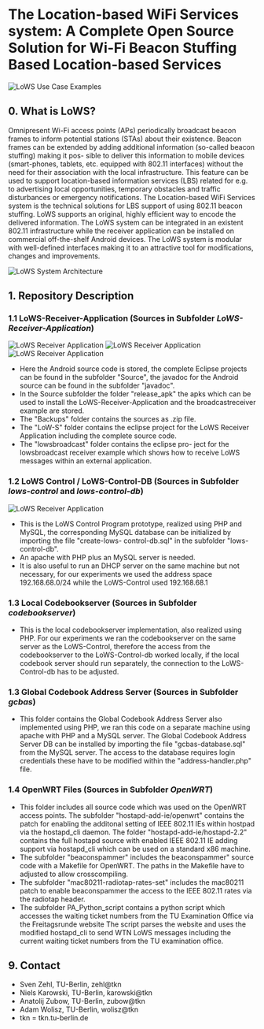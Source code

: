 # The Location-based WiFi Services system: A Complete Open Source Solution for Wi-Fi Beacon Stuffing Based Location-based Services
![LoWS Use Case Examples](/web/beps_sprechblasen_cut.jpg)
## 0. What is LoWS?
Omnipresent Wi-Fi access points (APs) periodically
broadcast beacon frames to inform potential stations (STAs)
about their existence. Beacon frames can be extended by adding
additional information (so-called beacon stuffing) making it pos-
sible to deliver this information to mobile devices (smart-phones,
tablets, etc. equipped with 802.11 interfaces) without the need for
their association with the local infrastructure. This feature can be
used to support location-based information services (LBS) related
for e.g. to advertising local opportunities, temporary obstacles
and traffic disturbances or emergency notifications.
The Location-based WiFi Services system is the technical solutions for LBS
support of using 802.11 beacon stuffing. 
LoWS supports an original, highly efficient way to encode the delivered
information. The LoWS system can be integrated in an existent
802.11 infrastructure while the receiver application can be
installed on commercial off-the-shelf Android devices. The LoWS
system is modular with well-defined interfaces making it to an
attractive tool for modifications, changes and improvements.

![LoWS System Architecture](/web/complete_design.jpg)


## 1. Repository Description
### 1.1 LoWS-Receiver-Application (Sources in Subfolder *LoWS-Receiver-Application*)

![LoWS Receiver Application](/web/lows-listview.png)
![LoWS Receiver Application](/web/lows-beps-alarm-detail.png)
![LoWS Receiver Application](/web/lows-beps-detail.png)

* Here the Android source code is stored, the complete
 Eclipse projects can be found in the subfolder
 "Source", the javadoc for the Android source can be 
 found in the subfolder "javadoc".
* In the Source subfolder the folder "release_apk"
 the apks which can be used to install the LoWS-Receiver-Application and the broadcastreceiver example are  stored.
* The "Backups" folder contains the sources as .zip 
 file.
* The "LoW-S" folder contains the eclipse project for
 the LoWS Receiver Application including the complete
 source code.
* The "lowsbroadcast" folder contains the eclipse pro-
 ject for the lowsbroadcast receiver example which 
 shows how to receive LoWS messages within an external application.

### 1.2 LoWS Control / LoWS-Control-DB (Sources in Subfolder *lows-control* and *lows-control-db*)

![LoWS Receiver Application](/web/lows-control-ui.jpg)

* This is the LoWS Control Program prototype, realized
 using PHP and MySQL, the corresponding MySQL database
 can be initialized by importing the file "create-lows-
 control-db.sql" in the subfolder "lows-control-db".
* An apache with PHP plus an MySQL server is needed.
* It is also useful to run an DHCP server on the same 
 machine but not necessary, for our experiments we used
 the address space 192.168.68.0/24 while the LoWS-Control
 used 192.168.68.1
### 1.3 Local Codebookserver (Sources in Subfolder *codebookserver*)
* This is the local codebookserver implementation,
 also realized using PHP. For our experiments we
 ran the codebookserver on the same server as the 
 LoWS-Control, therefore the access from the codebookserver to the LoWS-Control-db worked locally, if the local codebook server should run separately,
 the connection to the LoWS-Control-db has to be
 adjusted.
### 1.3 Global Codebook Address Server (Sources in Subfolder *gcbas*)
* This folder contains the Global Codebook Address Server
 also implemented using PHP, we ran this code on
 a separate machine using apache with PHP and a MySQL
 server. The Global Codebook Address Server DB can be installed by importing
 the file "gcbas-database.sql" from the MySQL server.
 The access to the database requires login credentials
 these have to be modified within the "address-handler.php" file. 
### 1.4 OpenWRT Files (Sources in Subfolder *OpenWRT*)
* This folder includes all source code which was used
 on the OpenWRT access points. The subfolder "hostapd-add-ie/openwrt" contains the patch for enabling the 
 additonal setting of IEEE 802.11 IEs within hostpad via 
 the hostapd_cli daemon. The folder "hostapd-add-ie/hostapd-2.2" contains the full hostapd source with
 enabled IEEE 802.11 IE adding support via hostapd_cli
 which can be used on a standard x86 machine.
* The subfolder "beaconspammer" includes the beaconspammer" source code with a Makefile for OpenWRT. The paths
 in the Makefile have to adjusted to allow crosscompiling.
* The subfolder "mac80211-radiotap-rates-set" includes the
 mac80211 patch to enable beaconspammer the access to 
 the IEEE 802.11 rates via the radiotap header.
* The subfolder PA_Python_script contains a python script
 which accesses the waiting ticket numbers from the 
 TU Examination Office via the Freitagsrunde website
 The script parses the website and uses the modified 
 hostapd_cli to send WTN LoWS messages including the
 current waiting ticket numbers from the TU examination
 office.

## 9. Contact
* Sven Zehl, TU-Berlin, zehl@tkn
* Niels Karowski, TU-Berlin, karowski@tkn
* Anatolij Zubow, TU-Berlin, zubow@tkn
* Adam Wolisz, TU-Berlin, wolisz@tkn
* tkn = tkn.tu-berlin.de
